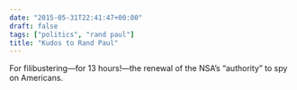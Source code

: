```yaml
---
date: "2015-05-31T22:41:47+00:00"
draft: false
tags: ["politics", "rand paul"]
title: "Kudos to Rand Paul"
---
```



For filibustering—for 13 hours!—the renewal of the NSA’s “authority” to spy on Americans.

